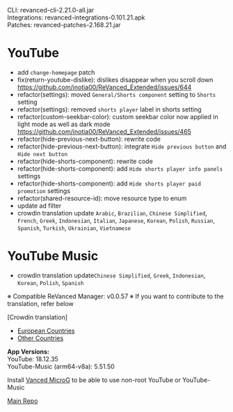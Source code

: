 CLI: revanced-cli-2.21.0-all.jar  
Integrations: revanced-integrations-0.101.21.apk  
Patches: revanced-patches-2.168.21.jar  

YouTube
==
- add `change-homepage` patch
- fix(return-youtube-dislike): dislikes disappear when you scroll down https://github.com/inotia00/ReVanced_Extended/issues/644
- refactor(settings): moved `General/Shorts component` setting to `Shorts` setting
- refactor(settings): removed `shorts player` label in shorts setting
- refactor(custom-seekbar-color): custom seekbar color now applied in light mode as well as dark mode https://github.com/inotia00/ReVanced_Extended/issues/465
- refactor(hide-previous-next-button): rewrite code
- refactor(hide-previous-next-button): integrate `Hide previous button` and `Hide next button`
- refactor(hide-shorts-component): rewrite code
- refactor(hide-shorts-component): add `Hide shorts player info panels` settings
- refactor(hide-shorts-component): add `Hide shorts player paid promotion` settings
- refactor(shared-resource-id): move resource type to enum
- update ad filter
- crowdin translation update
`Arabic`, `Brazilian`, `Chinese Simplified`, `French`, `Greek`, `Indonesian`, `Italian`, `Japanese`, `Korean`, `Polish`, `Russian`, `Spanish`, `Turkish`, `Ukrainian`, `Vietnamese`


YouTube Music
==
- crowdin translation update`Chinese Simplified`, `Greek`, `Indonesian`, `Korean`, `Polish`, `Spanish`


※ Compatible ReVanced Manager: v0.0.57
※ If you want to contribute to the translation, refer below

[Crowdin translation]
- [European Countries](https://crowdin.com/project/revancedextendedeu)
- [Other Countries](https://crowdin.com/project/revancedextended)
  
**App Versions:**  
YouTube: 18.12.35  
YouTube-Music (arm64-v8a): 5.51.50  

Install [Vanced MicroG](https://github.com/inotia00/VancedMicroG/releases) to be able to use non-root YouTube or YouTube-Music  

[Main Repo](https://github.com/NoName-exe/revanced-extended-mnml)  
